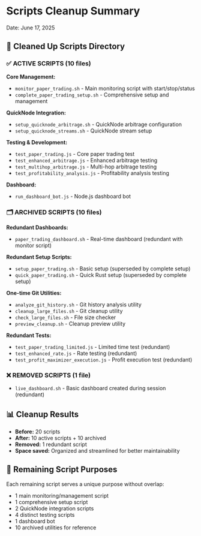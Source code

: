 # Scripts Cleanup Summary
Date: June 17, 2025

## 🧹 Cleaned Up Scripts Directory

### ✅ ACTIVE SCRIPTS (10 files)
**Core Management:**
- `monitor_paper_trading.sh` - Main monitoring script with start/stop/status
- `complete_paper_trading_setup.sh` - Comprehensive setup and management

**QuickNode Integration:**
- `setup_quicknode_arbitrage.sh` - QuickNode arbitrage configuration
- `setup_quicknode_streams.sh` - QuickNode stream setup

**Testing & Development:**
- `test_paper_trading.js` - Core paper trading test
- `test_enhanced_arbitrage.js` - Enhanced arbitrage testing
- `test_multihop_arbitrage.js` - Multi-hop arbitrage testing
- `test_profitability_analysis.js` - Profitability analysis testing

**Dashboard:**
- `run_dashboard_bot.js` - Node.js dashboard bot

### 🗂️ ARCHIVED SCRIPTS (10 files)
**Redundant Dashboards:**
- `paper_trading_dashboard.sh` - Real-time dashboard (redundant with monitor script)

**Redundant Setup Scripts:**
- `setup_paper_trading.sh` - Basic setup (superseded by complete setup)
- `quick_paper_trading.sh` - Quick Rust setup (superseded by complete setup)

**One-time Git Utilities:**
- `analyze_git_history.sh` - Git history analysis utility
- `cleanup_large_files.sh` - Git cleanup utility
- `check_large_files.sh` - File size checker
- `preview_cleanup.sh` - Cleanup preview utility

**Redundant Tests:**
- `test_paper_trading_limited.js` - Limited time test (redundant)
- `test_enhanced_rate.js` - Rate testing (redundant)
- `test_profit_maximizer_execution.js` - Profit execution test (redundant)

### ❌ REMOVED SCRIPTS (1 file)
- `live_dashboard.sh` - Basic dashboard created during session (redundant)

## 📊 Cleanup Results
- **Before:** 20 scripts
- **After:** 10 active scripts + 10 archived
- **Removed:** 1 redundant script
- **Space saved:** Organized and streamlined for better maintainability

## 🎯 Remaining Script Purposes
Each remaining script serves a unique purpose without overlap:
- 1 main monitoring/management script
- 1 comprehensive setup script  
- 2 QuickNode integration scripts
- 4 distinct testing scripts
- 1 dashboard bot
- 10 archived utilities for reference
